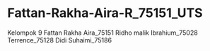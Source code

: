 # Fattan-Rakha-Aira-R_75151_UTS
Kelompok 9 Fattan Rakha Aira_75151 Ridho malik Ibrahium_75028 Terrence_75128 Didi Suhaimi_75186
